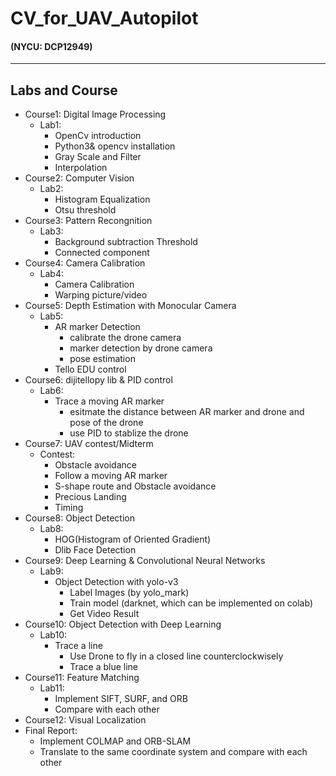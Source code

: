 # CV_for_UAV_Autopilot
#### (NYCU: DCP12949)
---
## Labs and Course
- Course1: Digital Image Processing
   - Lab1: 
        + OpenCv introduction
        + Python3& opencv installation
        + Gray Scale and Filter
        + Interpolation
- Course2: Computer Vision
   - Lab2:
        + Histogram Equalization
        + Otsu threshold
- Course3: Pattern Recongnition
   - Lab3:
        + Background subtraction Threshold
        + Connected component
- Course4: Camera Calibration
   - Lab4:
        + Camera Calibration
        + Warping picture/video
- Course5: Depth Estimation with Monocular Camera
   - Lab5:
        + AR marker Detection
            * calibrate the drone camera
            * marker detection by drone camera
            * pose estimation    
        + Tello EDU control
- Course6: dijitellopy lib & PID control
   - Lab6:
        + Trace a moving AR marker
            * esitmate the distance between AR marker and drone and pose of the drone
            * use PID to stablize the drone
- Course7: UAV contest/Midterm
   - Contest:
        + Obstacle avoidance
        + Follow a moving AR marker
        + S-shape route and Obstacle avoidance
        + Precious Landing
        + Timing
- Course8: Object Detection
   - Lab8:
        + HOG(Histogram of Oriented Gradient)
        + Dlib Face Detection
- Course9: Deep Learning & Convolutional Neural Networks
   - Lab9:
        + Object Detection with yolo-v3
            * Label Images (by yolo_mark)
            * Train model (darknet, which can be implemented on colab)
            * Get Video Result
- Course10: Object Detection with Deep Learning
   - Lab10:
        + Trace a line
            * Use Drone to fly in a closed line counterclockwisely
            * Trace a blue line
- Course11: Feature Matching
   - Lab11:
        + Implement SIFT, SURF, and ORB
        + Compare with each other
- Course12: Visual Localization
- Final Report:
   - Implement COLMAP and ORB-SLAM
   - Translate to the same coordinate system and compare with each other